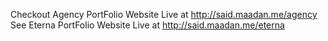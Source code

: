 Checkout Agency PortFolio Website Live at <a href = "maadan.me/agency" target ="_blank">http://said.maadan.me/agency</a><br>
See Eterna PortFolio Website Live at <a href = "said.maadan.me/eterna" target ="_blank">http://said.maadan.me/eterna</a>